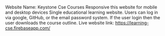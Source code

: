 Website Name: Keystone Cse Courses
Responsive this website for  mobile and desktop devices
Single educational learning website.
Users can log in via google, GitHub, or the email password system.
If the user login then the user downloads the course outline.
Live website link: https://learning-cse.firebaseapp.com/

